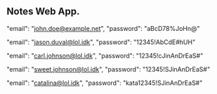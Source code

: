 ## Notes Web App.

"email": "john.doe@example.net",
"password": "aBcD78%JoHn@"

"email": "jason.duval@lol.idk",
"password": "12345!AbCdE#hUH"

"email": "carl.johnson@lol.idk",
"password": "12345!cJinAnDrEaS#"

"email": "sweet.johnson@lol.idk",
"password": "12345!SJinAnDrEaS#"

"email": "catalina@lol.idk",
"password": "kata12345!SJinAnDrEaS#"

